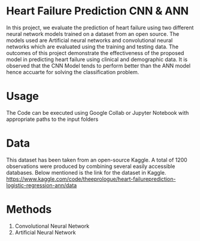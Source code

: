 # Heart Failure Prediction CNN & ANN
In this project, we evaluate the prediction of heart failure using two different neural network models trained on a dataset from an open source. The models used are Artificial neural networks and convolutional neural networks which are evaluated using the training and testing data. The outcomes of this project demonstrate the effectiveness of the proposed model in predicting heart failure using clinical and demographic data. It is observed that the CNN Model tends to perform better than the ANN model hence accuarte for solving the classification problem.

# Usage 
The Code can be executed using Google Collab or Jupyter Notebook with appropriate paths to the input folders

# Data
This dataset has been taken from an open-source Kaggle. A total of 1200 observations were produced by combining several easily accessible databases. Below mentioned is the link for the dataset in Kaggle.
https://www.kaggle.com/code/theeprologue/heart-failureprediction-logistic-regression-ann/data

# Methods
1. Convolutional Neural Network
2. Artificial Neural Network
